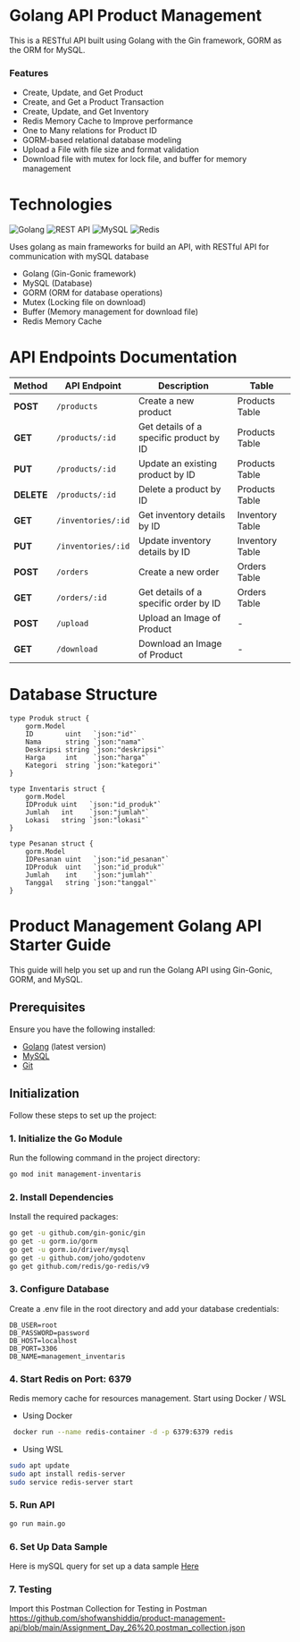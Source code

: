 # Golang API Product Management

This is a RESTful API built using Golang with the Gin framework, GORM as the ORM for MySQL.

### Features
* Create, Update, and Get Product
* Create, and Get a Product Transaction
* Create, Update, and Get Inventory
* Redis Memory Cache to Improve performance
* One to Many relations for Product ID
* GORM-based relational database modeling
* Upload a File with file size and format validation
* Download file with mutex for lock file, and buffer for memory management

# Technologies
![Golang](https://img.shields.io/badge/golang-%2300ADD8.svg?style=for-the-badge&logo=go&logoColor=white)  ![REST API](https://img.shields.io/badge/restapi-%23000000.svg?style=for-the-badge&logo=swagger&logoColor=white)  ![MySQL](https://img.shields.io/badge/mysql-%234479A1.svg?style=for-the-badge&logo=mysql&logoColor=white)  ![Redis](https://img.shields.io/badge/redis-%23DC382D.svg?style=for-the-badge&logo=redis&logoColor=white)  


Uses golang as main frameworks for build an API, with RESTful API for communication with mySQL database

* Golang (Gin-Gonic framework) 
* MySQL (Database)
* GORM (ORM for database operations)
* Mutex (Locking file on download)
* Buffer (Memory management for download file)
* Redis Memory Cache

# API Endpoints Documentation

| Method     | API Endpoint               | Description                                      | Table             |
|------------|----------------------------|--------------------------------------------------|-------------------|
| **POST**   | `/products`                | Create a new product                             | Products Table     |
| **GET**    | `/products/:id`            | Get details of a specific product by ID          | Products Table     |
| **PUT**    | `/products/:id`            | Update an existing product by ID                 | Products Table     |
| **DELETE** | `/products/:id`            | Delete a product by ID                           | Products Table     |
| **GET**    | `/inventories/:id`         | Get inventory details by ID                      | Inventory Table    |
| **PUT**    | `/inventories/:id`         | Update inventory details by ID                   | Inventory Table    |
| **POST**   | `/orders`                  | Create a new order                               | Orders Table       |
| **GET**    | `/orders/:id`              | Get details of a specific order by ID            | Orders Table       |
| **POST**   | `/upload`                  | Upload an Image of Product                              | -       |
| **GET**    | `/download`              | Download an Image of Product            | -      |


# Database Structure
```golang
type Produk struct {
	gorm.Model
	ID        uint   `json:"id"`
	Nama      string `json:"nama"`
	Deskripsi string `json:"deskripsi"`
	Harga     int    `json:"harga"`
	Kategori  string `json:"kategori"`
}

type Inventaris struct {
	gorm.Model
	IDProduk uint   `json:"id_produk"`
	Jumlah   int    `json:"jumlah"`
	Lokasi   string `json:"lokasi"`
}

type Pesanan struct {
	gorm.Model
	IDPesanan uint   `json:"id_pesanan"`
	IDProduk  uint   `json:"id_produk"`
	Jumlah    int    `json:"jumlah"`
	Tanggal   string `json:"tanggal"`
}
```

# Product Management Golang API Starter Guide

This guide will help you set up and run the Golang API using Gin-Gonic, GORM, and MySQL.

## Prerequisites

Ensure you have the following installed:

- [Golang](https://go.dev/dl/) (latest version)
- [MySQL](https://dev.mysql.com/downloads/)
- [Git](https://git-scm.com/)

## Initialization

Follow these steps to set up the project:

### 1. Initialize the Go Module
Run the following command in the project directory:

```sh
go mod init management-inventaris
```

### 2. Install Dependencies
Install the required packages:

```sh
go get -u github.com/gin-gonic/gin
go get -u gorm.io/gorm
go get -u gorm.io/driver/mysql
go get -u github.com/joho/godotenv
go get github.com/redis/go-redis/v9  
```

### 3. Configure Database
Create a .env file in the root directory and add your database credentials:

```env
DB_USER=root
DB_PASSWORD=password
DB_HOST=localhost
DB_PORT=3306
DB_NAME=management_inventaris
```

### 4. Start Redis on Port: 6379
Redis memory cache for resources management. Start using Docker / WSL

* Using Docker
```sh
 docker run --name redis-container -d -p 6379:6379 redis   
```
* Using WSL
```sh
sudo apt update
sudo apt install redis-server
sudo service redis-server start
```


### 5. Run API
```sh
go run main.go
```

### 6. Set Up Data Sample
Here is mySQL query for set up a data sample  [Here](https://github.com/shofwanshiddiq/product-management-api/blob/main/script_insert_database.sql)

### 7. Testing

Import this Postman Collection for Testing in Postman
https://github.com/shofwanshiddiq/product-management-api/blob/main/Assignment_Day_26%20.postman_collection.json


